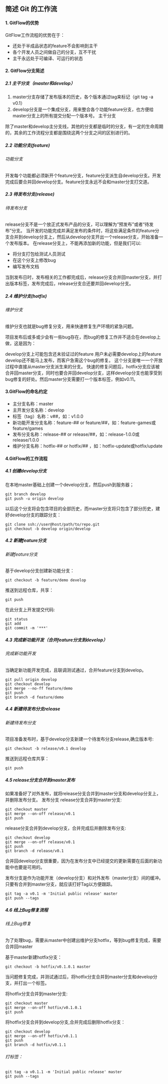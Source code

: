 ## 简述 Git 的工作流

#### 1. GitFlow的优势
GitFlow工作流程的优势在于：

- 还处于半成品状态的feature不会影响到主干
- 各个开发人员之间做自己的分支，互不干扰
- 主干永远处于可编译、可运行的状态

#### 2. GitFlow分支简述
##### 2.1 主干分支（master和develop）
1. master分支存储了发布版本的历史，各个版本通过tag来标记（git tag -a v0.1）
2. develop分支是一个集成分支，用来整合各个功能feature分支，也方便给master分支上的所有提交分配一个版本号。
主干分支

除了master和develop主分支线，其他的分支都是临时的分支，有一定的生命周期的，其余的工作流程分支都是围绕这两个分支之间的区别进行的。

##### 2.2 功能分支(feature)
###### 功能分支
开发每个功能都必须新开个feature分支，feature分支派生自develop分支。开发完成后要合并回develop分支。feature分支永远不会和master分支打交道。

##### 2.3 待发布分支(release)
###### 待发布分支
release分支不是一个放正式发布产品的分支，可以理解为“预发布”或者“待发布”分支。
当开发的功能完成并满足发布的条件时，将这些满足条件的feature分支合并到develop分支上，然后从develop分支开出一个release分支，开始准备一个发布版本。
在release分支上，不能再添加新的功能，但是我们可以:

- 将分支打包给测试人员测试
- 在这个分支上修改bug
- 编写发布文档

当到发布日时，发布相关的工作都完成后，release分支合并回master分支，并打出版本标签，发布完成后，release分支合还要并回develop分支。

##### 2.4 维护分支(hotfix)
###### 维护分支
维护分支也就是bug修复分支，用来快速修复生产环境的紧急问题。

项目发布后或多或少会有一些bug存在，而bug的修复工作并不适合在develop上做，这是因为：

develop分支上可能包含还未验证过的feature
用户未必需要develop上的feature
develop还不能马上发布，而客户急需这个bug的修复。
这个分支是唯一一个开放过程中直接从master分支派生来的分支。
快速的修复问题后，hotfix分支应该被合并回master分支，同时也要合并回develop分支，这样develop分支也能享受到bug修复的好处。然后master分支需要打一个版本标签，例如v0.11。

#### 3.GitFlow的命名约定
- 主分支名称：master
- 主开发分支名称：develop
- 标签（tag）名称：v##，如：v1.0.0
- 新功能开发分支名称：feature-## or feature/##，如：feature-games或feature/games
- 发布分支名称：release-## or release/##，如：release-1.0.0或release/1.0.0
- 维护分支名称：hotfix-## or hotfix/## ，如：hotfix-update或hotfix/update

#### 4.GitFlow的工作流程
##### 4.1 创建develop分支
在本地master基础上创建一个develop分支，然后push到服务器；


```
git branch develop
git push -u origin develop
```

以后这个分支将会包含项目的全部历史，而master分支将只包含了部分历史，建好develop分支的跟踪分支：


```
git clone ssh://user@host/path/to/repo.git
git checkout -b develop origin/develop
```

##### 4.2 新建feature分支
###### 新建feature分支
基于develop分支创建新功能分支：


```
git checkout -b feature/demo develop
```

推送到远程仓库，共享：


```
git push
```

在此分支上开发提交代码:


```
git status
git add
git commit -m '***'
```

##### 4.3 完成新功能开发（合并feature分支到develop）
###### 完成新功能开发
当确定新功能开发完成，且联调测试通过，合并feature分支到develop。


```
git pull origin develop
git checkout develop
git merge --no-ff feature/demo
git push
git branch -d feature/demo
```

##### 4.4 新建待发布分支release
###### 新建待发布分支
项目准备发布时，基于develop分支新建一个待发布分支release,确立版本号:


```
git checkout -b release/v0.1 develop
```

推送到远程仓库共享：


```
git push
```


##### 4.5 release分支合并到master发布
如果准备好了对外发布，就将release分支合并到master分支和develop分支上，并删除发布分支。
发布分支
release分支合并到master分支:


```
git checkout master
git merge --on-off release/v0.1
git push
```

release分支合并到develop分支，合并完成后并删除发布分支:


```
git checkout develop
git merge --on-off release/v0.1
git push
git branch -d release/v0.1
```

合并回develop分支很重要，因为在发布分支中已经提交的更新需要在后面的新功能中也要是可用的。

发布分支是作为功能开发（develop分支）和对外发布（master分支）间的缓冲。只要有合并到master分支，就应该打好Tag以方便跟踪。


```
git tag -a v0.1 -m 'Initial public release' master
git push --tags
```

##### 4.6 线上Bug修复流程
###### 线上Bug修复
为了处理bug，需要从master中创建出维护分支hotfix，等到bug修复完成，需要合并回master

基于master新建hotfix分支：


```
git checkout -b hotfix/v0.1.0.1 master
```

当问题修复完成，并测试通过后，将hotfix分支合并到master分支和develop分支，并打出一个标签。

将hotfix分支合并到master分支:


```
git checkout master
git merge --on-off hotfix/v0.1.0.1
git push
```

将hotfix分支合并到develop分支,合并完成后删除hotfix分支：


```
git checkout develop
git merge --on-off hotfix/v0.1.1
git push
git branch -d hotfix/v0.1.1
```

###### 打标签：


```
git tag -a v0.1.1 -m 'Initial public release' master
git push --tags
```
